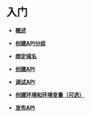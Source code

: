 # 入门<a name="apig-zh-ug-180307001"></a>

-   **[概述](概述.md)**  

-   **[创建API分组](创建API分组.md)**  

-   **[绑定域名](绑定域名.md)**  

-   **[创建API](创建API.md)**  

-   **[调试API](调试API.md)**  

-   **[创建环境和环境变量（可选）](创建环境和环境变量（可选）.md)**  

-   **[发布API](发布API.md)**  


